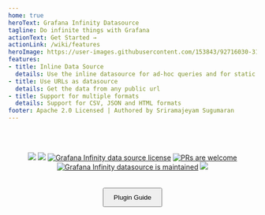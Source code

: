 ```yaml
---
home: true
heroText: Grafana Infinity Datasource
tagline: Do infinite things with Grafana
actionText: Get Started →
actionLink: /wiki/features
heroImage: https://user-images.githubusercontent.com/153843/92716030-316a2b80-f356-11ea-956f-71683cea3e33.png
features:
- title: Inline Data Source
  details: Use the inline datasource for ad-hoc queries and for static data analysis
- title: Use URLs as datasource
  details: Get the data from any public url
- title: Support for multiple formats
  details: Support for CSV, JSON and HTML formats
footer: Apache 2.0 Licensed | Authored by Sriramajeyam Sugumaran
---
```


<br/>
<br/>

<p align="center">
    <a href="https://github.com/yesoreyeram/grafana-infinity-datasource/actions?query=workflow%3A%22Build+%26+Publish%22" target="_blank"><img src="https://github.com/yesoreyeram/grafana-infinity-datasource/workflows/Build%20&%20Publish/badge.svg"/></a>
    <a href="https://github.com/yesoreyeram/grafana-infinity-datasource/issues" target="_blank"><img src="https://img.shields.io/github/issues/yesoreyeram/grafana-infinity-datasource"/></a>
    <a href="https://github.com/yesoreyeram/grafana-infinity-datasource/blob/master/LICENSE" target="_blank"><img src="https://img.shields.io/github/license/yesoreyeram/grafana-infinity-datasource" alt="Grafana Infinity data source license" /></a>
    <a href="http://makeapullrequest.com"><img src="https://img.shields.io/badge/PRs-welcome-brightgreen.svg" alt="PRs are welcome" /></a>
    <a href="https://GitHub.com/yesoreyeram/grafana-infinity-datasource/graphs/commit-activity"><img src="https://img.shields.io/badge/Maintained%3F-yes-green.svg" alt="Grafana Infinity datasource is maintained" /></a>
    <a href="https://codeclimate.com/github/yesoreyeram/grafana-infinity-datasource/maintainability"><img src="https://api.codeclimate.com/v1/badges/7e2ae1bce7310890065c/maintainability" /></a>
</p>

<p align="center">
    <a href="https://yesoreyeram.github.io/grafana-infinity-datasource">
        <button align="center" style="padding:10px 20px;margin:20px;">Plugin Guide</button>
    </a>
</p>
